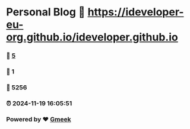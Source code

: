 # Personal Blog :link: https://ideveloper-eu-org.github.io/ideveloper.github.io 
### :page_facing_up: [5](https://ideveloper-eu-org.github.io/ideveloper.github.io/tag.html) 
### :speech_balloon: 1 
### :hibiscus: 5256 
### :alarm_clock: 2024-11-19 16:05:51 
### Powered by :heart: [Gmeek](https://github.com/Meekdai/Gmeek)
